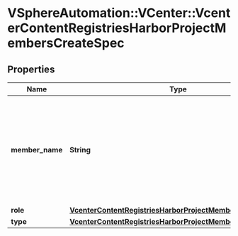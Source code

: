 # VSphereAutomation::VCenter::VcenterContentRegistriesHarborProjectMembersCreateSpec

## Properties
Name | Type | Description | Notes
------------ | ------------- | ------------- | -------------
**member_name** | **String** | Name of the member. The user name should be specified in the format \&quot;&lt;username&gt;@domain\&quot; and the group name should be specified in the format \&quot;domain\\\\&lt;groupname&gt;\&quot;. The member name would be converted to lower case format. | 
**role** | [**VcenterContentRegistriesHarborProjectMembersRole**](VcenterContentRegistriesHarborProjectMembersRole.md) |  | 
**type** | [**VcenterContentRegistriesHarborProjectMembersMemberType**](VcenterContentRegistriesHarborProjectMembersMemberType.md) |  | 



